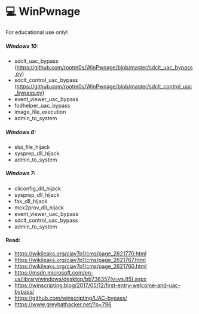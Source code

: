 # 💻 WinPwnage

For educational use only!

##### Windows 10:
* sdclt_uac_bypass (https://github.com/rootm0s/WinPwnage/blob/master/sdclt_uac_bypass.py)
* sdclt_control_uac_bypass (https://github.com/rootm0s/WinPwnage/blob/master/sdclt_control_uac_bypass.py)
* event_viewer_uac_bypass
* fodhelper_uac_bypass
* image_file_execution
* admin_to_system

##### Windows 8:
* slui_file_hijack
* sysprep_dll_hijack
* admin_to_system

##### Windows 7:
* cliconfig_dll_hijack
* sysprep_dll_hijack
* fax_dll_hijack
* mcx2prov_dll_hijack
* event_viewer_uac_bypass
* sdclt_control_uac_bypass
* admin_to_system

#### Read:
* https://wikileaks.org/ciav7p1/cms/page_2621770.html
* https://wikileaks.org/ciav7p1/cms/page_2621767.html
* https://wikileaks.org/ciav7p1/cms/page_2621760.html
* https://msdn.microsoft.com/en-us/library/windows/desktop/bb736357(v=vs.85).aspx
* https://winscripting.blog/2017/05/12/first-entry-welcome-and-uac-bypass/
* https://github.com/winscripting/UAC-bypass/
* https://www.greyhathacker.net/?p=796
